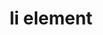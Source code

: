 ---
{
  "title": "li element",
  "description": "",
  "category": "html",
  "keywords": "li element",
  "last_test_date": "2020-09-21",
  "test_results_url": "https://a11ysupport.io/tech/html/li_element",
  "test_url": "https://a11ysupport.io/tech/html/li_element",
  "notes_by_num": {
    "1": "Didn't convey its position within an unordered list",
    "2": "Didn't convey its position within an ordered list"
  },
  "stats": {
    "dragon_win": {
      "chrome": {
        "76": "y"
      }
    },
    "jaws": {
      "chrome": {
        "92": "y"
      },
      "edge": {
        "92": "y"
      },
      "ie": {
        "11": "y"
      },
      "firefox": {
        "69": "y"
      }
    },
    "narrator": {
      "edge": {
        "44": "a #1"
      }
    },
    "nvda": {
      "chrome": {
        "92": "y"
      },
      "edge": {
        "92": "y"
      },
      "firefox": {
        "69": "y"
      }
    },
    "orca": {
      "firefox": {
        "69": "y"
      }
    },
    "talkback": {
      "and_chr": {
        "76": "y"
      }
    },
    "vo_ios": {
      "ios_saf": {
        "12.4.1": "a #2"
      }
    },
    "vo_macos": {
      "safari": {
        "12.1.2": "a #1"
      }
    }
  },
  "links": {
    "WHATWG HTML spec for the li element": "https://html.spec.whatwg.org/multipage/grouping-content.html#the-li-element",
    "HTML AAM for the li element": "https://w3c.github.io/html-aam/#el-li"
  }
}
---